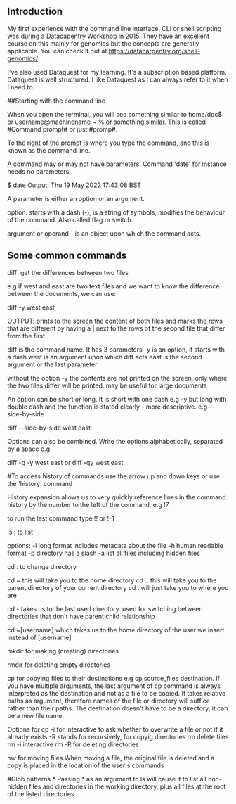 ## Introduction
My first experience with the command line interface, CLI or shell scripting was during a Datacapentry Workshop in 2015. 
They have an excellent course on this mainly for genomics but the concepts are generally applicable. You can check it out at https://datacarpentry.org/shell-genomics/

I've also used Dataquest for my learning. It's a subscription based platform. Dataquest is well structured. I like Dataquest as I can always refer to it when I need to.

##Starting with the command line

When you open the terminal, you will see something similar to home/doc$ or username@machinename ~ % or something similar. This is called #Command prompt# or just #promp#. 

To the right of the prompt is where you type the command, and this is known as the command line.

A command may or may not have parameters. Command 'date' for instance needs no parameters

$ date
Output: Thu 19 May 2022 17:43:08 BST

A parameter is either an option or an argument.

option: starts with a dash (-), is a string of symbols, modifies the behaviour of the command. Also called flag or switch.

argument or operand - is an object upon which the command acts.

## Some common commands

diff: get the differences between two files

e.g if west and east are two text files and we want to know the difference between the documents, we can use:

diff -y west east

OUTPUT: prints to the screen the content of both files and marks the rows that are different by having a | next to the rows of the second file that differ from the first

diff is the command name. It has 3 parameters
-y is an option, it starts with a dash
west is an argument upon which diff acts
east is the second argument or the last parameter

without the option -y the contents are not printed on the screen, only where the two files differ will be printed. may be useful for large documents

An option can be short or long. It is short with one dash e.g -y but long with double dash and the function is stated clearly - more descriptive. e.g --side-by-side

diff --side-by-side west east

Options can also be combined. Write the options alphabetically, separated by a space e.g

diff -q -y west east or diff -qy west east

#To access history of commands
use the arrow up and down keys or use the 'history' command

History expansion allows us to very quickly reference lines in the command history by the number to the left of the command. e.g !7

to run the last command type !! or !-1

ls : to list

options: -l long format includes metadata about the file
         -h human readable format
         -p directory has a slash
         -a list all files including hidden files

cd : to change directory

cd ~ this will take you to the home directory
cd .. this will take you to the parent directory of your current directory
cd . will just take you to where you are

cd - takes us to the last used directory. used for switching between directories that don't have parent child relationship

cd ~[username] which takes us to the home directory of the user we insert instead of [username]

mkdir for making (creating) directories

rmdir for deleting empty directories

cp for copying files to their destinations e.g cp source_files destination. If you have multiple arguments, the last argument of cp command is always interpreted as the destination and not as a file to be copied. It takes relative paths as argument, therefore names of the file or directory will suffice rather than their paths. The destination doesn't have to be a directory, it can be a new file name.

Options for cp
            -i for interactive to ask whether to overwrite a file or not if it already exists
            -R stands for recursively, for copyig directories
rm delete files
rm -i interactive
rm -R for deleting directories

mv for moving files.When moving a file, the original file is deleted and a copy is placed in the location of the user's commands


#Glob patterns
            * 
Passing * as an argument to ls will cause it to list all non-hidden files and directories in the working directory, plus all files at the root of the listed directories. 